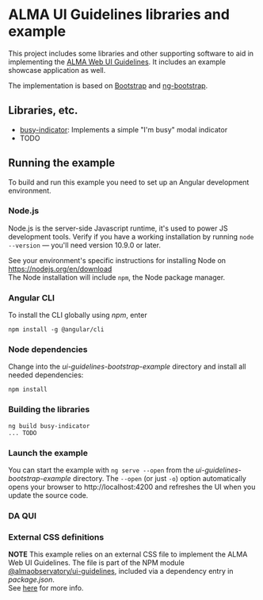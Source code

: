 # ALMA UI Guidelines libraries and example

This project includes some libraries and other supporting
software to aid in implementing the
[ALMA Web UI Guidelines](https://confluence.alma.cl/x/mwLoAQ).
It includes an example showcase application as well.

The implementation is based on
[Bootstrap](https://getbootstrap.com/) 
and 
[ng-bootstrap](https://ng-bootstrap.github.io/#/home).  

## Libraries, etc.

* [busy-indicator](projects/busy-indicator/README.md): Implements a simple "I'm busy" modal indicator
* TODO

## Running the example

To build and run this example you need to set up an Angular 
development environment.

### Node.js

Node.js is the server-side Javascript runtime, it's used to power JS 
development tools. Verify if you have a working installation by running
`node --version` — you'll need version 10.9.0 or later.

See your environment's specific instructions for  installing Node 
on https://nodejs.org/en/download  
The Node installation will include `npm`, the Node package manager.

### Angular CLI

To install the CLI globally using _npm_, enter
```$sh
npm install -g @angular/cli
```

### Node dependencies

Change into the _ui-guidelines-bootstrap-example_ directory and install all needed dependencies:
```$sh
npm install

```

### Building the libraries
```shell script
ng build busy-indicator
... TODO
```

### Launch the example 

You can start the example with `ng serve --open` from the _ui-guidelines-bootstrap-example_ 
directory.  The `--open` (or just `-o`) option automatically opens your browser to 
http://localhost:4200 and refreshes the UI when you update the source code.

### DA QUI ###

### External CSS definitions

**NOTE** This example relies on an external CSS file to implement the ALMA 
Web UI Guidelines. The file is part of the NPM module 
[@almaobservatory/ui-guidelines](https://github.com/amchavan/alma-ui-guidelines), 
included via a dependency entry in  _package.json_.  
See [here](https://github.com/amchavan/alma-ui-guidelines/blob/master/README.md) 
for more info.

